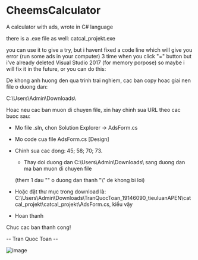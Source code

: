 # CheemsCalculator
A calculator with ads, wrote in C# language

there is a .exe file as well: catcal_projekt.exe

you can use it to give a try, but i havent fixed a code line which will give you error (run some ads in your computer) 3 time when you click "=" button but i've already deleted Visual Studio 2017 (for memory porpose) so maybe i will fix it in the future, or you can do this:

De khong anh huong den qua trinh trai nghiem, cac ban copy hoac giai nen file o duong dan:

C:\Users\Admin\Downloads\

Hoac neu cac ban muon di chuyen file, xin hay chinh sua URL theo cac buoc sau:

- Mo file .sln, chon Solution Explorer -> AdsForm.cs

- Mo code cua file AdsForm.cs [Design]
  
- Chinh sua cac dong: 45; 58; 70; 73.
  
	+ Thay doi duong dan C:\\Users\\Admin\\Downloads\\ sang duong dan ma ban muon di chuyen file

	(them 1 dau "\" o duong dan thanh "\\" de khong bi loi)

- Hoặc đặt thư mục trong download là:  C:\Users\Admin\Downloads\TranQuocToan_19146090_tieuluanAPEN\catcal_projekt\catcal_projekt\AdsForm.cs, kiểu vậy

- Hoan thanh


Chuc cac ban thanh cong!

-- Tran Quoc Toan --

![image](https://github.com/trantoan62/CheemsCalculator/assets/106214673/a2cdafca-9698-469c-aec1-aec6d8708f02)
